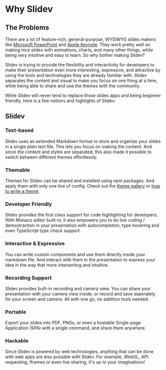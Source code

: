 # Why Slidev

## The Problems

There are a lot of feature-rich, general-purpose, WYSIWYG slides makers like [Microsoft PowerPoint](https://www.microsoft.com/en-us/microsoft-365/powerpoint) and [Apple Keynote](https://www.apple.com/keynote/). They work pretty well on making nice slides with animations, charts, and many other things, while being very intuitive and easy to learn. So why bother making Slidev?

Slidev is trying to provide the flexibility and interactivity for developers to make their presentation even more interesting, expressive, and attractive by using the tools and technologies they are already familiar with. Slidev separates the content and visual to make you focus on one thing at a time, while being able to share and use the themes with the community.

While Slidev will never tend to replace those slides apps and being beginner friendly, here is a few notions and highlights of Slidev: 

## Slidev

### Text-based

Slidev uses an extended Markdown format to store and organize your slides in a single plain text file. This lets you focus on making the content. And since the content and styles are separated, this also made it possible to switch between different themes effortlessly.

### Themable

Themes for Slidev can be shared and installed using npm packages. And apply them with only one line of config. Check out the [theme gallery](/guide/theme-gallery) or [how to write a theme](/guide/write-a-theme).

### Developer Friendly

Slidev provides the first class support for code highlighting for developers. With Monaco editor built-in, it also empowers you to do live coding / demostraction in your presentation with autocompletion, type hovering and even TypeScript type check support.

### Interactive & Expressive

You can write custom components and use them directly inside your markdown file. And interact with them in the presentation to express your idea in the way that more interserting and intuitive.

### Recording Support

Slidev provides built-in recording and camera view. You can share your presentation with your camera view inside, or record and save seperately for your screen and camera. All with one go, no addition tools needed.

### Portable

Export your slides into PDF, PNGs, or even a hostable Single-page Application (SPA) with a single command, and share them anywhere.

### Hackable

Since Slidev is powered by web technologies, anything that can be done with web apps are also possible with Slidev. For example, WebGL, API requesting, Iframes or even live sharing, it's up to your imaginations!
